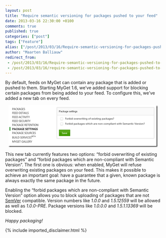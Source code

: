 ```yaml
---
layout: post
title: "Require semantic versioning for packages pushed to your feed"
date: 2013-03-16 22:30:00 +0100
comments: true
published: true
categories: ["post"]
tags: ["Feature"]
alias: ["/post/2013/03/16/Require-semantic-versioning-for-packages-pushed-to-your-feed.aspx", "/post/2013/03/16/require-semantic-versioning-for-packages-pushed-to-your-feed.aspx"]
author: "Maarten Balliauw"
redirect_from:
 - /post/2013/03/16/Require-semantic-versioning-for-packages-pushed-to-your-feed.aspx.html
 - /post/2013/03/16/require-semantic-versioning-for-packages-pushed-to-your-feed.aspx.html
---
```


<p>By default, feeds on MyGet can contain any package that is added or pushed to them. Starting MyGet 1.6, we&rsquo;ve added support for blocking certain packages from being added to your feed. To configure this, we&rsquo;ve added a new tab on every feed.</p>
<p><a href="/images/image_44.png"><img style="background-image: none; float: none; padding-top: 0px; padding-left: 0px; margin-left: auto; display: block; padding-right: 0px; margin-right: auto; border: 0px;" title="Package settings semantic version" src="/images/image_thumb_42.png" alt="Package settings semantic version" width="484" height="136" border="0" /></a></p>
<p>This new tab currently features two options: &ldquo;forbid overwriting of existing packages&rdquo; and &ldquo;forbid packages which are non-compliant with Semantic Version&rdquo;. The first one is obvious: when enabled, MyGet will refuse overwriting existing packages on your feed. This makes it possible to achieve an important goal: have a guarantee that a given, known package is always exactly the same package in the future.</p>
<p>Enabling the &ldquo;forbid packages which are non-compliant with Semantic Version&rdquo; option allows you to block uploading of packages that are not <a href="http://www.semver.org">SemVer</a> compatible. Version numbers like <em>1.0.0 </em>and <em>1.5.12559</em> will be allowed as well as <em>1.0.0-PRE</em>. Package versions like <em>1.0.0.0</em> and <em>1.5.1.13369</em> will be blocked.</p>
<p><em>Happy packaging!</em></p>

{% include imported_disclaimer.html %}

